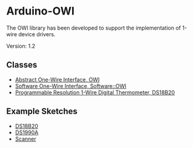 # Arduino-OWI
The OWI library has been developed to support the implementation of
1-wire device drivers.

Version: 1.2

## Classes

* [Abstract One-Wire Interface, OWI](./src/OWI.h)
* [Software One-Wire Interface, Software::OWI](./src/Software/OWI.h)
* [Programmable Resolution 1-Wire Digital Thermometer, DS18B20](./src/Driver/DS18B20.h)

## Example Sketches

* [DS18B20](./examples/DS18B20)
* [DS1990A](./examples/DS1990A)
* [Scanner](./examples/Scanner)
